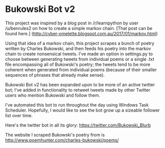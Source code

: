 # Bukowski Bot v2

This project was inspired by a blog post in /r/learnpython by user /u/benrules2 on how to create a simple markov chain. [That post can be found here.] (http://cyber-omelette.blogspot.com.au/2017/01/markov.html)

Using that idea of a markov chain, this project scrapes a bunch of poetry written by Charles Bukowski, and then feeds his poetry into the markov chain to create nonsensical tweets. I've made an option in settings.py to choose between generating tweets from individual poems or a single .txt file encompassing all of Bukowski's poetry; the tweets tend to be more coherent when generated from individual poems (because of their smaller sequences of phrases that already make sense).

Bukowski Bot v2 has been expanded upon to be more of an active twitter bot; I've added in functionality to retweet tweets made by other Twitter users who mention Bukowski and follow them.

I've automated this bot to run throughout the day using Windows Task Scheduler. Hopefully, I would like to see the bot grow up a sizeable follower list over time.

Here's the twitter bot in all its glory: <https://twitter.com/Bukowski_Blurb>

The website I scraped Bukowski's poetry from is <http://www.poemhunter.com/charles-bukowski/poems/>
